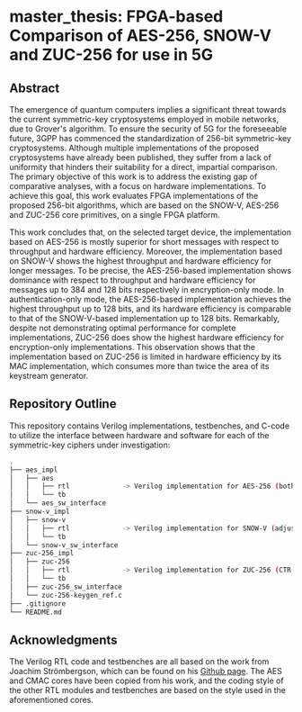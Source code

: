 # master_thesis: FPGA-based Comparison of AES-256, SNOW-V and ZUC-256 for use in 5G

## Abstract
The emergence of quantum computers implies a significant threat towards the current symmetric-key cryptosystems employed in mobile networks, due to Grover's algorithm. To ensure the security of 5G for the foreseeable future, 3GPP has commenced the standardization of 256-bit symmetric-key cryptosystems. Although multiple implementations of the proposed cryptosystems have already been published, they suffer from a lack of uniformity that hinders their suitability for a direct, impartial comparison. The primary objective of this work is to address the existing gap of comparative analyses, with a focus on hardware implementations. To achieve this goal, this work evaluates FPGA implementations of the proposed 256-bit algorithms, which are based on the SNOW-V, AES-256 and ZUC-256 core primitives, on a single FPGA platform. 

This work concludes that, on the selected target device, the implementation based on AES-256 is mostly superior for short messages with respect to throughput and hardware efficiency. Moreover, the implementation based on SNOW-V shows the highest throughput and hardware efficiency for longer messages. To be precise, the AES-256-based implementation shows dominance with respect to throughput and hardware efficiency for messages up to 384 and 128 bits respectively in encryption-only mode. In authentication-only mode, the AES-256-based implementation achieves the highest throughput up to 128 bits, and its hardware efficiency is comparable to that of the SNOW-V-based implementation up to 128 bits. Remarkably, despite not demonstrating optimal performance for complete implementations, ZUC-256 does show the highest hardware efficiency for encryption-only implementations. This observation shows that the implementation based on ZUC-256 is limited in hardware efficiency by its MAC implementation, which consumes more than twice the area of its keystream generator.

## Repository Outline
This repository contains Verilog implementations, testbenches, and C-code to utilize the interface between hardware and software for each of the symmetric-key ciphers under investigation:
```bash
.
├── aes_impl
│   ├── aes
│   │   ├── rtl             -> Verilog implementation for AES-256 (both CTR-mode and CMAC)
│   │   └── tb
│   └── aes_sw_interface
├── snow-v_impl
│   ├── snow-v
│   │   ├── rtl             -> Verilog implementation for SNOW-V (adjusted GCM)
│   │   └── tb
│   └── snow-v_sw_interface
├── zuc-256_impl
│   ├── zuc-256
│   │   ├── rtl             -> Verilog implementation for ZUC-256 (CTR-mode and proprietary MAC)
│   │   └── tb
│   ├── zuc-256_sw_interface
│   └── zuc-256-keygen_ref.c
├── .gitignore
└── README.md
```

[//]: # (## Badges)
[//]: # (On some READMEs, you may see small images that convey metadata, such as whether or not all the tests are passing for the project. You can use Shields to add some to your README. Many services also have instructions for adding a badge.)

[//]: # (## Visuals)
[//]: # (Depending on what you are making, it can be a good idea to include screenshots or even a video -you'll frequently see GIFs rather than actual videos-. Tools like ttygif can help, but check out Asciinema for a more sophisticated method.)

[//]: # (## Installation
Within a particular ecosystem, there may be a common way of installing things, such as using Yarn, NuGet, or Homebrew. However, consider the possibility that whoever is reading your README is a novice and would like more guidance. Listing specific steps helps remove ambiguity and gets people to using your project as quickly as possible. If it only runs in a specific context like a particular programming language version or operating system or has dependencies that have to be installed manually, also add a Requirements subsection.)

[//]: # (## Usage)
[//]: # (Use examples liberally, and show the expected output if you can. It's helpful to have inline the smallest example of usage that you can demonstrate, while providing links to more sophisticated examples if they are too long to reasonably include in the README.)

## Acknowledgments
The Verilog RTL code and testbenches are all based on the work from Joachim Strömbergson, which can be found on his [Github page](https://github.com/secworks). The AES and CMAC cores have been copied from his work, and the coding style of the other RTL modules and testbenches are based on the style used in the aforementioned cores.

[//]: # (## License)
[//]: # (KU Leuven License?)

[//]: # (## Project status)
[//]: # (...)
